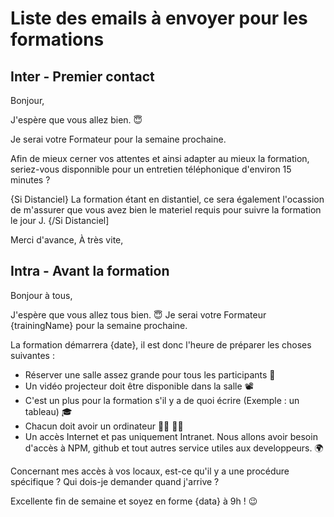 # Liste des emails à envoyer pour les formations

## Inter - Premier contact

Bonjour,

J'espère que vous allez bien. 😇

Je serai votre Formateur <FormationName/> pour la semaine prochaine.

Afin de mieux cerner vos attentes et ainsi adapter au mieux la formation, seriez-vous disponnible pour un entretien téléphonique d'environ 15 minutes ?

{Si Distanciel}
La formation étant en distantiel, ce sera également l'ocassion de m'assurer que vous avez bien le materiel requis pour suivre la formation le jour J.
{/Si Distanciel]

Merci d'avance,
À très vite,

## Intra - Avant la formation

Bonjour à tous,

J'espère que vous allez tous bien. 😇
Je serai votre Formateur {trainingName} pour la semaine prochaine.

La formation démarrera {date}, il est donc l'heure de préparer les choses suivantes :

- Réserver une salle assez grande pour tous les participants 🏢
- Un vidéo projecteur doit être disponible dans la salle 📽
- C'est un plus pour la formation s'il y a de quoi écrire (Exemple : un tableau) 🎓
- Chacun doit avoir un ordinateur 👩‍💻 👨‍💻
- Un accès Internet et pas uniquement Intranet. Nous allons avoir besoin d'accès à NPM, github et tout autres service utiles aux developpeurs. 🌍

Concernant mes accès à vos locaux, est-ce qu'il y a une procédure spécifique ?
Qui dois-je demander quand j'arrive ?


Excellente fin de semaine et soyez en forme {data} à 9h ! 😉

